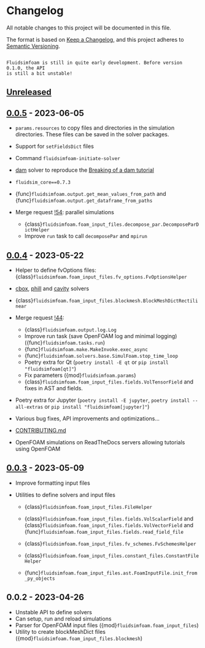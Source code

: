 # Changelog

All notable changes to this project will be documented in this file.

The format is based on [Keep a Changelog](https://keepachangelog.com/en/1.0.0/), and this
project adheres to [Semantic Versioning](https://semver.org/spec/v2.0.0.html).

```{warning}

Fluidsimfoam is still in quite early development. Before version 0.1.0, the API
is still a bit unstable!

```

<!--

### Added
### Changed
### Deprecated
### Removed
### Fixed
### Security

Type of changes
---------------

Added for new features.
Changed for changes in existing functionality.
Deprecated for soon-to-be removed features.
Removed for now removed features.
Fixed for any bug fixes.
Security in case of vulnerabilities.

-->

<!-- (changelog/unreleased)= -->

## [Unreleased]

## [0.0.5] - 2023-06-05

- `params.resources` to copy files and directories in the simulation directories. These
  files can be saved in the solver packages.

- Support for `setFieldsDict` files

- Command `fluidsimfoam-initiate-solver`

- [dam] solver to reproduce the [Breaking of a dam tutorial]

- `fluidsim_core==0.7.3`

- {func}`fluidsimfoam.output.get_mean_values_from_path` and
  {func}`fluidsimfoam.output.get_dataframe_from_paths`

- Merge request
  [!54](https://foss.heptapod.net/fluiddyn/fluidsimfoam/-/merge_requests/54): parallel
  simulations

  - {class}`fluidsimfoam.foam_input_files.decompose_par.DecomposeParDictHelper`
  - Improve `run` task to call `decomposePar` and `mpirun`

## [0.0.4] - 2023-05-22

- Helper to define fvOptions files:
  {class}`fluidsimfoam.foam_input_files.fv_options.FvOptionsHelper`

- [cbox], [phill] and [cavity] solvers

* {class}`fluidsimfoam.foam_input_files.blockmesh.BlockMeshDictRectilinear`

* Merge request
  [!44](https://foss.heptapod.net/fluiddyn/fluidsimfoam/-/merge_requests/44):

  - {class}`fluidsimfoam.output.log.Log`
  - Improve run task (save OpenFOAM log and minimal logging)
    ({func}`fluidsimfoam.tasks.run`)
  - {func}`fluidsimfoam.make.MakeInvoke.exec_async`
  - {func}`fluidsimfoam.solvers.base.SimulFoam.stop_time_loop`
  - Poetry extra for Qt (`poetry install -E qt` or `pip install "fluidsimfoam[qt]"`)
  - Fix parameters ({mod}`fluidsimfoam.params`)
  - {class}`fluidsimfoam.foam_input_files.fields.VolTensorField` and fixes in AST and
    fields.

* Poetry extra for Jupyter (`poetry install -E jupyter`, `poetry install --all-extras` or
  `pip install "fluidsimfoam[jupyter]"`)

* Various bug fixes, API improvements and optimizations...

* [CONTRIBUTING.md](https://fluidsimfoam.readthedocs.io/en/latest/CONTRIBUTING.html)

* OpenFOAM simulations on ReadTheDocs servers allowing tutorials using OpenFOAM

## [0.0.3] - 2023-05-09

- Improve formatting input files

- Utilities to define solvers and input files

  - {class}`fluidsimfoam.foam_input_files.FileHelper`

  - {class}`fluidsimfoam.foam_input_files.fields.VolScalarField` and
    {class}`fluidsimfoam.foam_input_files.fields.VolVectorField` and
    {func}`fluidsimfoam.foam_input_files.fields.read_field_file`

  - {class}`fluidsimfoam.foam_input_files.fv_schemes.FvSchemesHelper`

  - {class}`fluidsimfoam.foam_input_files.constant_files.ConstantFileHelper`

  - {func}`fluidsimfoam.foam_input_files.ast.FoamInputFile.init_from_py_objects`

## 0.0.2 - 2023-04-26

- Unstable API to define solvers
- Can setup, run and reload simulations
- Parser for OpenFOAM input files ({mod}`fluidsimfoam.foam_input_files`)
- Utility to create blockMeshDict files ({mod}`fluidsimfoam.foam_input_files.blockmesh`)

[0.0.3]: https://foss.heptapod.net/fluiddyn/fluidsimfoam/-/compare/0.0.2...0.0.3
[0.0.4]: https://foss.heptapod.net/fluiddyn/fluidsimfoam/-/compare/0.0.3...0.0.4
[0.0.5]: https://foss.heptapod.net/fluiddyn/fluidsimfoam/-/compare/0.0.4...0.0.5
[breaking of a dam tutorial]: https://www.openfoam.com/documentation/tutorial-guide/4-multiphase-flow/4.1-breaking-of-a-dam
[cavity]: https://foss.heptapod.net/fluiddyn/fluidsimfoam/-/tree/branch/default/doc/examples/fluidsimfoam-cavity
[cbox]: https://foss.heptapod.net/fluiddyn/fluidsimfoam/-/tree/branch/default/doc/examples/fluidsimfoam-cbox
[dam]: https://foss.heptapod.net/fluiddyn/fluidsimfoam/-/tree/branch/default/doc/examples/fluidsimfoam-dam
[phill]: https://foss.heptapod.net/fluiddyn/fluidsimfoam/-/tree/branch/default/doc/examples/fluidsimfoam-phill
[unreleased]: https://foss.heptapod.net/fluiddyn/fluidsimfoam/-/compare/0.0.4...branch%2Fdefault
